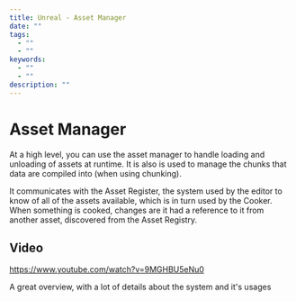 ```yaml
---
title: Unreal - Asset Manager
date: ""
tags:
  - ""
  - ""
keywords:
  - ""
  - ""
description: ""
---
```


# Asset Manager

At a high level, you can use the asset manager to handle loading and unloading of assets at runtime. It is also is used to manage the chunks that data are compiled into (when using chunking).

It communicates with the Asset Register, the system used by the editor to know of all of the assets available, which is in turn used by the Cooker. When something is cooked, changes are it had a reference to it from another asset, discovered from the Asset Registry.

## Video

https://www.youtube.com/watch?v=9MGHBU5eNu0

A great overview, with a lot of details about the system and it's usages
